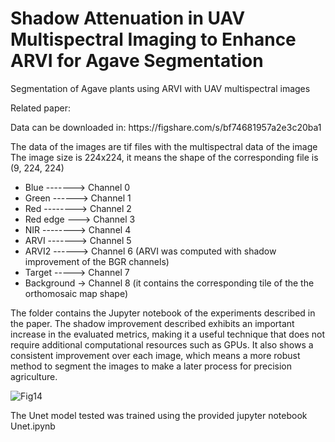# Shadow Attenuation in UAV Multispectral Imaging to Enhance ARVI for Agave Segmentation
Segmentation of Agave plants using ARVI with UAV multispectral images

Related paper:

<p>Data can be downloaded in: https://figshare.com/s/bf74681957a2e3c20ba1</p>
The data of the images are tif files with the multispectral data of the image
The image size is 224x224, it means the shape of the corresponding file is (9, 224, 224)

<ul>
<li>Blue  -------> Channel 0</li>
<li>Green  ------> Channel 1</li>
<li>Red  --------> Channel 2</li>
<li>Red edge  ---> Channel 3</li>
<li>NIR  --------> Channel 4</li>
<li>ARVI  -------> Channel 5</li>
<li>ARVI2  ------> Channel 6 (ARVI was computed with shadow improvement of the BGR channels)</li>
<li>Target  -----> Channel 7 </li>
<li>Background  -> Channel 8 (it contains the corresponding tile of the the orthomosaic map shape)</li>
</ul>

The folder contains the Jupyter notebook of the experiments described in the paper. The shadow improvement described exhibits an important increase in the evaluated metrics, making it a useful technique that does not require additional computational resources such as GPUs. It also shows a consistent improvement over each image, which means a more robust method to segment the images to make a later process for precision agriculture.

![Fig14](https://github.com/user-attachments/assets/5f7c6ac9-5e64-46c9-89fe-e92ea6e24749)

The Unet model tested was trained using the provided jupyter notebook Unet.ipynb
